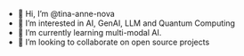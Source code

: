 - 👋 Hi, I’m @tina-anne-nova
- 👀 I’m interested in AI, GenAI, LLM and Quantum Computing
- 🌱 I’m currently learning multi-modal AI.
- 💞️ I’m looking to collaborate on open source projects

<!---
tina-anne-nova/tina-anne-nova is a ✨ special ✨ repository because its `README.md` (this file) appears on your GitHub profile.
You can click the Preview link to take a look at your changes.
--->
